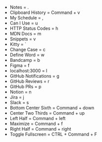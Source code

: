 - Notes = .
- Clipboard History = Command + v
- My Schedule = ,
- Can I Use = u
- HTTP Status Codes = h
- MDN Docs = m
- Snippets = v
- Kitty = `
- Change Case = c
- Define Word = w
- Bandcamp = b
- Figma = f
- localhost:3000 = l
- GitHub Notifications = g
- GitHub Reviews = r
- GitHub PRs = p
- Notion = n
- Jira = j
- Slack = s
- Bottom Center Sixth = Command + down
- Center Two Thirds = Command + up
- Left Half = Command + left
- Maximize = Command + f
- Right Half = Command + right
- Toggle Fullscreen = CTRL + Command + F
